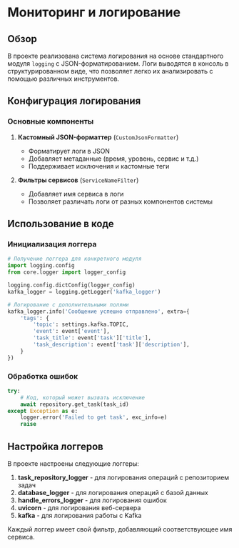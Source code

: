 # Мониторинг и логирование

## Обзор

В проекте реализована система логирования на основе стандартного модуля `logging` с JSON-форматированием. Логи выводятся в консоль в структурированном виде, что позволяет легко их анализировать с помощью различных инструментов.

## Конфигурация логирования

### Основные компоненты

1. **Кастомный JSON-форматтер** (`CustomJsonFormatter`)

   - Форматирует логи в JSON
   - Добавляет метаданные (время, уровень, сервис и т.д.)
   - Поддерживает исключения и кастомные теги

2. **Фильтры сервисов** (`ServiceNameFilter`)
   - Добавляет имя сервиса в логи
   - Позволяет различать логи от разных компонентов системы

## Использование в коде

### Инициализация логгера

```py
# Получение логгера для конкретного модуля
import logging.config
from core.logger import logger_config

logging.config.dictConfig(logger_config)
kafka_logger = logging.getLogger('kafka_logger')

# Логирование с дополнительными полями
kafka_logger.info('Сообщение успешно отправлено', extra={
    'tags': {
        'topic': settings.kafka.TOPIC,
        'event': event['event'],
        'task_title': event['task']['title'],
        'task_description': event['task']['description'],
    }
})
```

### Обработка ошибок

```py
try:
    # Код, который может вызвать исключение
    await repository.get_task(task_id)
except Exception as e:
    logger.error('Failed to get task', exc_info=e)
    raise
```

## Настройка логгеров

В проекте настроены следующие логгеры:

1. **task_repository_logger** - для логирования операций с репозиторием задач
2. **database_logger** - для логирования операций с базой данных
3. **handle_errors_logger** - для логирования ошибок
4. **uvicorn** - для логирования веб-сервера
5. **kafka** - для логирования работы с Kafka

Каждый логгер имеет свой фильтр, добавляющий соответствующее имя сервиса.

